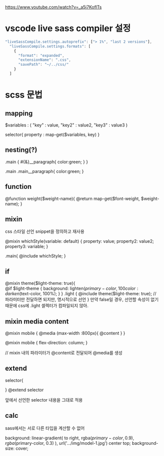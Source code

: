 https://www.youtube.com/watch?v=_a5j7KoflTs

# vscode live sass compiler 설정

```js
"liveSassCompile.settings.autoprefix": ["> 1%", "last 2 versions"],
  "liveSassCompile.settings.formats": [
    {
      "format": "expanded",
      "extensionName": ".css",
      "savePath": "~/../css/"
    }
  ]
```

# scss 문법

## mapping

$variables : (
    "key" : value,
    "key2" : value2,
    "key3" : value3
)

selector{
    property : map-get($variables, key)
}

## nesting(?)

.main {
    #{&}__paragraph{
        color:green;
    }
}

.main .main__paragraph{
    color:green;
}

## function

@function weight($weight-name){
  @return map-get($font-weight, $weight-name);
}

## mixin

css 스타일 선언 snippet을 정의하고 재사용

@mixin whichStyle(variable: default) {
  property: value;
  property2: value2;
  property3: variable;
}

.main{
  @include whichStyle;
}

## if

@mixin theme($light-theme: true){  
  @if $light-theme {
    background: lighten($primary-color, 100%);
    color: darken($text-color, 100%);
  }
}
.light {
  @include theme($light-theme: true);
  // 파라미터만 전달하면 되지만, 명시적으로 선언
}
만약 false일 경우, 선언할 속성이 없기 때문에 css에 .light 셀렉터가 컴파일되지 않아.

## mixin media content

@mixin mobile {
  @media (max-width :800px){
    @content 
  }
}

@mixin mobile {
  flex-direction: column;
}

// mixin 내의 파라미터가 @content로 전달되어 @media를 생성

## extend

selector{

}
@extend selector

앞에서 선언한 selector 내용을 그대로 적용

## calc

sass에서는 서로 다른 타입을 계산할 수 없어

background:
linear-gradient(
  to right, 
  rgba($primary-color, 0.9),
  rgba($primary-color, 0.3)
),
url('.../img/model-1.jpg') center top;
background-size: cover;